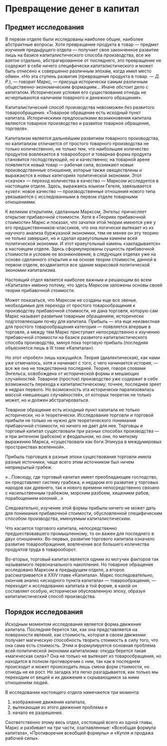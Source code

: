# Превращение денег в капитал

## Предмет исследования

В первом отделе были исследованы наиболее общие, наиболее абстрактные вопросы. Хотя превращение продукта в товар — предмет изучения предыдущего отдела — получает свое законченное развитие лишь на базисе капиталистического способа производства, все же взятое отдельно, абстрагированное от последнего, это превращение не содержит в себе ничего специфически капиталистического и может быть отнесено к совершенно различным эпохам, когда имел место обмен. «Но эта ступень развития (превращения продукта в товар. — _Д. Р._), — говорит Маркс, — присуща исторически самым различным общественно-экономическим формациям... Иначе обстоит дело с капиталом. Исторические условия его существования отнюдь не исчерпываются наличием товарного и денежного обращения».

Капиталистический способ производства невозможен без развитого товарообращения. «Товарное обращение есть исходный пункт капитала. Историческими предпосылками возникновения капитала являются товарное производство и развитое товарное обращение, торговля».

Капитализм является дальнейшим развитием товарного производства, но капитализм отличается от простого товарного производства не только количественно, не только тем, что наибольшее количество продуктов вовлекается в товарооборот и товарная форма продукта становится господствующей, но и качественно; на товарной арене появляется новый товар — рабочая сила, возникают новые производственные отношения, которые также овеществлены и выражаются в новых категориях политической экономии. Этот «скачок» — переход количества в качество — Марксом исследуется в настоящем отделе. Здесь, выражаясь языком Гегеля, завязывается «узел»: новое качество — производственные отношения нового типа увязываются с исследованными в первом отделе товарными отношениями.

К великим открытиям, сделанным Марксом, Энгельс причисляет открытие прибавочной стоимости. Хотя в «Теориях прибавочной стоимости» Маркс и показал, что зачатки этой теории имеются уже у его предшественников-классиков, что она логически вытекает из их научного анализа буржуазной экономики, тем не менее он эту теорию не только завершил, но и сделал краеугольным камнем всей политической экономии. И этот краеугольный камень «закладывается» в настоящем отделе. Здесь сформулированы сущность прибавочной стоимости и условие ее возникновения, в следующих отделах уже на основе сделанного открытия и на основе теории стоимости, данной в первом отделе, воздвигается все здание марксовой политической экономии капитализма.

Настоящий отдел является наиболее важным и решающим во всем «Капитале» именно потому, что здесь Марксом заложены основы своей теории прибавочной стоимости.

Может показаться, что Марксом не созданы еще все звенья, необходимые для перехода от простого товарообращения к производству прибавочной стоимости, не дана торговля, которую сам Маркс называет развитым товарным обращением, исторически подготовляющим почву для капитала. Прибыль — эта еще неизвестная для простого товарообращения категория — появляется впервые в торговле, а между тем Маркс приступает непосредственно к изучению прибавочной стоимости на базисе развитого капиталистического способа производства, минуя пока торговую прибыль (последняя объясняется лишь в III томе «Капитала»).

Но этот «пробел» лишь кажущийся. Теория (диалектическая), как нами уже отмечалось, хотя и начинает с того, с чего начинается история, — все же она не тождественна последней. Теория, говоря словами Энгельса, освобождена от исторической формы и мешающих случайностей. Товарное (простое) производство уже содержит в себе возможность перехода к капиталистическому; точнее, последнее зреет в недрах первого. Но возможность эта исторически парализовалась массой «мешающих случайностей», от которых теоретик не только может, но и должен абстрагироваться.

Товарное обращение есть исходный пункт капитала не только исторически, но и теоретически. Исследование торговли и торговой прибыли не только не нужно для теоретического понимания прибавочной стоимости, но ничего не дает для нее. Торговцы и торговый капитал существовали при разных способах производства — и при античном (рабском) и феодальном, но они, по меткому выражению Маркса, «существовали как боги Эпикура в междумировых пространствах вселенной».

Прибыль торговцев в разные эпохи существования торговли имела разные источники, чаще всего этим источником был ничем неприкрытый грабеж.

«...Повсюду, где торговый капитал имеет преобладающее господство, он представляет систему грабежа, и недаром его развитие у торговых народов как древнего, так и нового времени непосредственно связано с насильственным грабежом, морским разбоем, хищением рабов, порабощением колоний...»

Следовательно, изучение этой формы прибыли ничего не может дать для понимания прибавочной стоимости, обусловленной специфическим способом производства, именуемым капиталистическим.

Что касается торгового капитала, непосредственно предшествовавшего промышленному, то он важен для последнего в двух отношениях. Во-первых, развитие торгового капитала означало развитие товарообращения, вовлечение все большего количества продуктов труда в товарооборот.

Во-вторых, торговый капитал является одним из могучих факторов так называемого первоначального накопления. Но товарное обращение исследовано Марксом в предыдущем отделе, а второе рассматривается в XXIV главе «Капитала». Маркс последовательно, окончив анализ «исходного пункта капитала» — товарообращения, — переходит к исследованию капитала в той форме, в какой он составляет особую, исторически обусловленную эпоху, образуя капиталистический способ производства.

## Порядок исследования

Исходным моментом исследования является форма движения капитала. Последняя берется так, как она представляется на поверхности явлений, как стоимость, которая в своем движении получает магическую способность творить стоимость в силу того, что она сама есть стоимость. Этим и формулируется основная проблема всей политической экономии капитализма: откуда берется такая «магическая сила»? Она не только не вытекает из товарообращения, но находится в полном противоречии с ним, так как в последнем происходит и может происходить лишь смена форм стоимости, но отнюдь не ее рост. Но загадка эта легко разгадывается, как только мы переходим от вещей и их движения к скрывающимся за ними отношениям людей.

В исследовании настоящего отдела намечаются три момента:

1. изображение движения капитала,
2. вытекающая из этого движения проблема и
3. начало ее разрешения.

Соответственно этому весь отдел, состоящий всего из одной главы, Маркс и разбивает на три части, озаглавленные: «Всеобщая формула капитала», «Противоречия всеобщей формулы» и «Купля и продажа рабочей силы».
